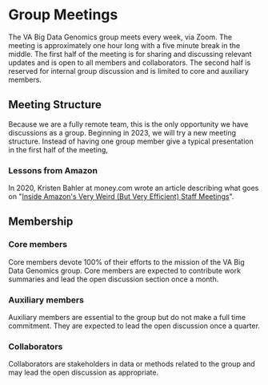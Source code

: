 # Group Meetings

The VA Big Data Genomics group meets every week,  via Zoom. The meeting is approximately one hour long with a five minute break in the middle. The first half of the meeting is for sharing and discussing relevant updates and is open to all members and collaborators. The second half is reserved for internal group discussion and is limited to core and auxiliary members.

## Meeting Structure
Because we are a fully remote team, this is the only opportunity we have discussions as a group.
Beginning in 2023, we will try a new meeting structure. Instead of having one group member give a typical presentation in the first half of the meeting, 

### Lessons from Amazon

In 2020, Kristen Bahler at money.com wrote an article describing what goes on "[Inside Amazon's Very Weird (But Very Efficient) Staff Meetings](https://money.com/amazon-meetings-no-powerpoint/)".

## Membership
### Core members
Core members devote 100% of their efforts to the mission of the VA Big Data Genomics group. Core members are expected to contribute work summaries and lead the open discussion section once a month.

### Auxiliary members
Auxiliary members are essential to the group but do not make a full time commitment. They are expected to lead the open discussion once a quarter.

### Collaborators
Collaborators are stakeholders in data or methods related to the group and may lead the open discussion as appropriate.